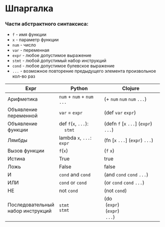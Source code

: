 # Шпаргалка

### Части абстрактного синтаксиса:

- `f` - имя функции
- `x` - параметр функции
- `num` - число
- `var` - переменная
- `expr` - любое допустимое выражение
- `stmt` - любой допустимый набор инструкций
- `cond` - любое допустимое булевское выражение
- `...` - возможное повторение предыдущего элемента произвольное кол-во раз

| Expr                                 | Python                                                                                                                                             | Clojure                                                                                                            |
|--------------------------------------|----------------------------------------------------------------------------------------------------------------------------------------------------|--------------------------------------------------------------------------------------------------------------------|
| Арифметика                           | `num` + `num` + `num` `...`                                                                                                                        | (+ `num` `num` `num` `...`)                                                                                        |
| Объявление <br>переменной            | `var` = `expr`                                                                                                                                     | (def `var` `expr`)                                                                                                 |
| Объявление<br>функции                | def `f`(`x`, `...`):<br>&nbsp;&nbsp;&nbsp;&nbsp;`stmt`                                                                                             | (defn `f` [`x` `...`] (`expr`) `...`)                                                                              |
| Лямбды                               | lambda `x`, `...`: `expr`                                                                                                                          | (fn [`x` `...`] (`expr`) `...`)                                                                                    |
| Вызов функции                        | `f`(`x`)                                                                                                                                           | (`f` `x`)                                                                                                          |
| Истина                               | True                                                                                                                                               | true                                                                                                               |
| Ложь                                 | False                                                                                                                                              | false                                                                                                              |
| И                                    | `cond` and `cond`                                                                                                                                  | (and `cond` `cond` `...`)                                                                                          |
| ИЛИ                                  | `cond` or `cond`                                                                                                                                   | (or `cond` `cond` `...`)                                                                                           |
| НЕ                                   | not `cond`                                                                                                                                         | (not `cond`)                                                                                                       |
| Последовательный<br>набор инструкций | `stmt`<br>`stmt`                                                                                                                                   | (do<br>&nbsp;(`expr`)<br>&nbsp;(`expr`)<br>&nbsp;`...`)                                                            |
